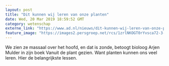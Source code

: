 ```yaml
---
layout: post
title: "Dit kunnen wij leren van onze planten"
date: Wed, 20 Mar 2019 18:59:52 GMT
category: wetenschap
externe_link: "https://www.ad.nl/nieuws/dit-kunnen-wij-leren-van-onze-planten~afc72971/"
feature_image: "https://images2.persgroep.net/rcs/1zrlNKOGT0rYvsca72-3-0T3Nu4/diocontent/142626837/_fitwidth/400/?appId=21791a8992982cd8da851550a453bd7f&quality=0.7"
---
```


We zien ze massaal over het hoofd, en dat is zonde, betoogt bioloog Arjen Mulder in zijn boek Vanuit de plant gezien. Want planten kunnen ons veel leren. Hier de belangrijkste lessen.
